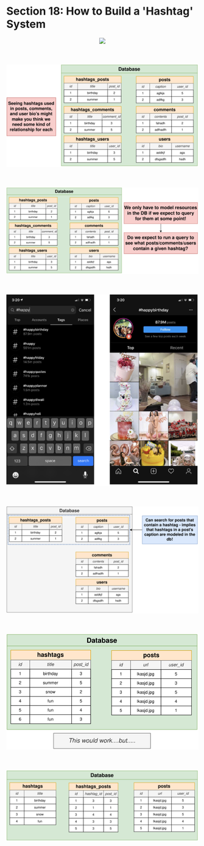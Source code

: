 # Section 18: How to Build a 'Hashtag' System

<div align="center"><img src="./diagrams/18/sql-1.svg" /></div><br/><br/><br/>
<div align="center"><img src="./diagrams/18/sql-2.svg" /></div><br/><br/><br/>
<div align="center"><img src="./diagrams/18/sql-3.svg" /></div><br/><br/><br/>
<div align="center"><img src="./diagrams/18/sql-4.svg" /></div><br/><br/><br/>
<div align="center"><img src="./diagrams/18/sql-5.svg" /></div><br/><br/><br/>
<div align="center"><img src="./diagrams/18/sql-6.svg" /></div><br/><br/><br/>
<div align="center"><img src="./diagrams/18/sql-7.svg" /></div><br/><br/><br/>
